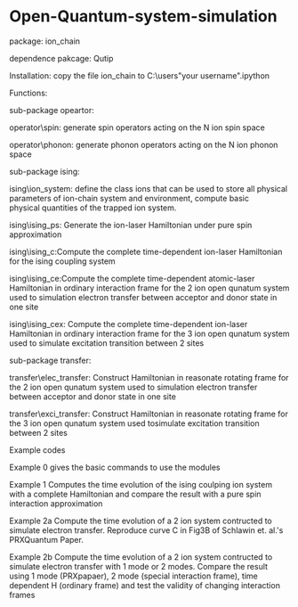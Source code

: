 # Open-Quantum-system-simulation
package: ion_chain

dependence pakcage: Qutip

Installation: copy the file ion_chain to C:\users\"your username"\.ipython

Functions:

sub-package opeartor:

operator\spin: generate spin operators acting on the N ion spin space

operator\phonon: generate phonon operators acting on the N ion phonon space

sub-package ising:

ising\ion_system: define the class ions that can be used to store all physical parameters of ion-chain system and environment, compute basic  
physical quantities of the trapped ion system. 

ising\ising_ps: Generate the ion-laser Hamiltonian under pure spin approximation

ising\ising_c:Compute the complete time-dependent ion-laser Hamiltonian for the ising coupling system

ising\ising_ce:Compute the complete time-dependent atomic-laser Hamiltonian in ordinary interaction frame for the 2 ion open qunatum system used to simulation electron transfer between acceptor and donor state in one site

ising\ising_cex: Compute the complete time-dependent ion-laser Hamiltonian in ordinary interaction frame for the 3 ion open qunatum system used to simulate excitation transition between 2 sites

sub-package transfer:

transfer\elec_transfer: Construct Hamiltonian in reasonate rotating frame for the 2 ion open qunatum system used to simulation electron transfer between acceptor and donor state in one site

transfer\exci_transfer: Construct Hamiltonian in reasonate rotating frame for the 3 ion open qunatum system used tosimulate excitation transition between 2 sites

Example codes

Example 0 gives the basic commands to use the modules 

Example 1 Computes the time evolution of the ising coulping ion system with a complete Hamiltonian and compare the result with a pure spin interaction approximation

Example 2a Compute the time evolution of a 2 ion system contructed to simulate electron transfer. Reproduce curve C in Fig3B of Schlawin et. al.'s PRXQuantum Paper.

Example 2b Compute the time evolution of a 2 ion system contructed to simulate electron transfer with 1 mode or 2 modes. Compare the result using 1 mode (PRXpapaer), 2 mode (special interaction frame), time dependent H (ordinary frame) and test the validity of changing interaction frames
